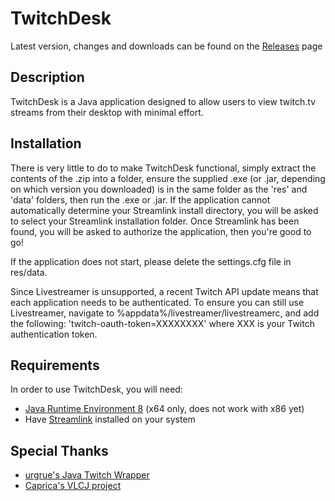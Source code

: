 # TwitchDesk
Latest version, changes and downloads can be found on the <a href="https://github.com/cameron2134/TwitchDesk/releases/latest">Releases</a> page



## Description
TwitchDesk is a Java application designed to allow users to view twitch.tv streams from their desktop with minimal effort.



## Installation
There is very little to do to make TwitchDesk functional, simply extract the contents of the .zip into a folder, ensure the supplied .exe (or .jar, depending on which version you downloaded) is in the same folder as the 'res' and 'data' folders, then run the .exe or .jar. If the application cannot automatically determine your Streamlink install directory, you will be asked to select your Streamlink installation folder. Once Streamlink has been found, you will be asked to authorize the application, then you're good to go!

If the application does not start, please delete the settings.cfg file in res/data.

Since Livestreamer is unsupported, a recent Twitch API update means that each application needs to be authenticated. To ensure you can still use Livestreamer, navigate to %appdata%/livestreamer/livestreamerc, and add the following: 'twitch-oauth-token=XXXXXXXX' where XXX is your Twitch authentication token.


## Requirements
In order to use TwitchDesk, you will need:

* <a href="http://www.oracle.com/technetwork/java/javase/downloads/jre8-downloads-2133155.html">Java Runtime Environment 8</a> (x64 only, does not work with x86 yet)
* Have <a href="https://github.com/streamlink/streamlink/releases">Streamlink</a> installed on your system



## Special Thanks

* <a href="https://github.com/urgrue/Java-Twitch-Api-Wrapper"> urgrue's Java Twitch Wrapper </a>
* <a href="https://github.com/caprica/vlcj"> Caprica's VLCJ project </a>
